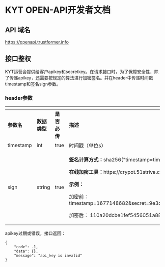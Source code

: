 # KYT OPEN-API开发者文档

## **API 域名** <a href="#api-yu-ming" id="api-yu-ming"></a>

​https://openapi.trustformer.info

## 接口鉴权 <a href="#jie-kou-jian-quan" id="jie-kou-jian-quan"></a>

KYT运营会提供给客户apikey和secretkey。在请求接口时，为了保障安全性，除了传递apikey，还需要按规定的算法进行加密签名。并在header中传递时间戳timestamp和签名sign参数。

### header参数

<table data-header-hidden><thead><tr><th width="143"></th><th width="111"></th><th width="114"></th><th></th></tr></thead><tbody><tr><td><strong>参数名</strong></td><td><strong>数据类型</strong></td><td><strong>是否必传</strong></td><td><strong>描述</strong></td></tr><tr><td>timestamp</td><td>int</td><td>true</td><td>时间戳（单位s）</td></tr><tr><td>sign</td><td>string</td><td>true</td><td><p><strong>签名计算方式：</strong>sha256("timestamp=timestamp的值&#x26;secret=secret的值")</p><p><strong>在线加密工具：</strong>https://crypot.51strive.com/sha256.html</p><p></p><p><strong>示例：</strong></p><p>加密前： timestamp=1677148682&#x26;secret=9e3df800bbcbb1b8fc97bf78ed95a95a92aa3a155d270f1e48eb330c2d435321</p><p>加密后： 110a20dcbe1fef5456051a8887c8d1aeba637bbc624e606697fb82a7e7ded604</p></td></tr></tbody></table>



apikey过期或错误，接口返回：

```
{
    "code": -1,
    "data": {},
    "message": "api_key is invalid"
}
```

